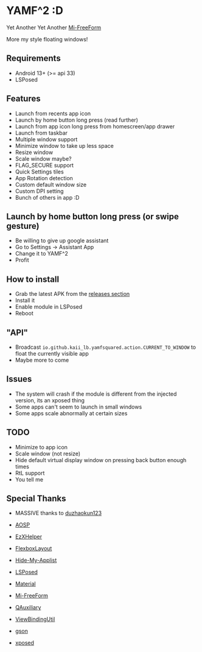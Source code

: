 # YAMF^2 :D

Yet Another Yet Another [Mi-FreeForm](https://github.com/sunshine0523/Mi-FreeForm)

More my style floating windows!

## Requirements
- Android 13+ (>= api 33)
- LSPosed

## Features
- Launch from recents app icon
- Launch by home button long press (read further)
- Launch from app icon long press from homescreen/app drawer
- Launch from taskbar
- Multiple window support
- Minimize window to take up less space
- Resize window
- Scale window maybe?
- FLAG_SECURE support
- Quick Settings tiles 
- App Rotation detection
- Custom default window size
- Custom DPI setting
- Bunch of others in app :D

## Launch by home button long press (or swipe gesture)
- Be willing to give up google assistant
- Go to Settings -> Assistant App
- Change it to YAMF^2
- Profit

## How to install
- Grab the latest APK from the [releases section](https://github.com/kaii-lb/YAMFsquared/releases)
- Install it
- Enable module in LSPosed
- Reboot

## "API" 
- Broadcast `io.github.kaii_lb.yamfsquared.action.CURRENT_TO_WINDOW` to float the currently visible app
- Maybe more to come

## Issues
- The system will crash if the module is different from the injected version, its an xposed thing
- Some apps can't seem to launch in small windows
- Some apps scale abnormally at certain sizes

## TODO
- Minimize to app icon 
- Scale window (not resize)
- Hide default virtual display window on pressing back button enough times
- RtL support
- You tell me

## Special Thanks
- MASSIVE thanks to [duzhaokun123](https://github.com/duzhaokun123)

- [AOSP](https://source.android.com/)
- [EzXHelper](https://github.com/KyuubiRan/EzXHelper)
- [FlexboxLayout](https://github.com/google/flexbox-layout)
- [Hide-My-Applist](https://github.com/Dr-TSNG/Hide-My-Applist)
- [LSPosed](https://github.com/LSPosed/LSPosed)
- [Material](https://material.io/)
- [Mi-FreeForm](https://github.com/sunshine0523/Mi-FreeForm)
- [QAuxiliary](https://github.com/cinit/QAuxiliary)
- [ViewBindingUtil](https://github.com/matsudamper/ViewBindingUtil)
- [gson](https://github.com/google/gson)
- [xposed](https://forum.xda-developers.com/xposed)
